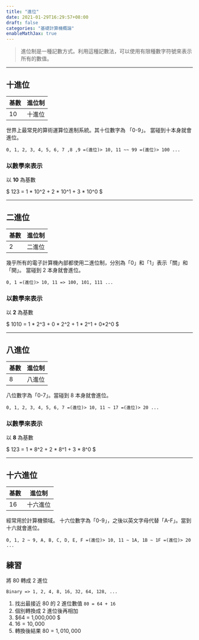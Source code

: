 ```yaml
---
title: "進位"
date: 2021-01-29T16:29:57+08:00
draft: false
categories: "基礎計算機概論"
enableMathJax: true
---
```

> 進位制是一種記數方式。利用這種記數法，可以使用有限種數字符號來表示所有的數值。

---

## 十進位
|基數|進位制|
|---|---|
|10|十進位|

世界上最常見的算術運算位進制系統。其十位數字為 「0-9」。
當碰到十本身就會進位。

```
0, 1, 2, 3, 4, 5, 6, 7 ,8 ,9 =(進位)> 10, 11 ~~ 99 =(進位)> 100 ...
```

### 以數學來表示
以 **10** 為基數

$ 123 = 1 * 10^2 + 2 * 10^1 + 3 * 10^0 $

---

## 二進位
|基數|進位制|
|---|---|
|2|二進位|

幾乎所有的電子計算機內部都使用二進位制，分別為「0」和「1」表示「關」和「開」。
當碰到 2 本身就會進位。

```
0, 1 =(進位)> 10, 11 => 100, 101, 111 ...
```

### 以數學來表示
以 **2** 為基數

$ 1010 = 1 * 2^3 + 0 * 2^2 + 1 * 2^1 + 0*2^0 $

---

## 八進位
|基數|進位制|
|---|---|
|8|八進位|

八位數字為「0-7」。當碰到 8 本身就會進位。

```
0, 1, 2, 3, 4, 5, 6, 7 =(進位)> 10, 11 ~ 17 =(進位)> 20 ...
```
### 以數學來表示
以 **8** 為基數

$ 123 = 1 * 8^2 + 2 * 8^1 + 3 * 8^0 $

---

## 十六進位
|基數|進位制|
|---|---|
|16|十六進位|

經常用於計算機領域。
十六位數字為「0-9」，之後以英文字母代替「A-F」。當到十六就會進位。

```
0, 1, 2 ~ 9, A, B, C, D, E, F =(進位)> 10, 11 ~ 1A, 1B ~ 1F =(進位)> 20 ...
```

## 練習
將 80 轉成 2 進位

`Binary => 1, 2, 4, 8, 16, 32, 64, 128, ...`

1. 找出最接近 80 的 2 進位數值  `80 = 64 + 16`
2. 個別轉換成 2 進位後再相加
3. $64 = 1,000,000 $
4. $16 = 10,000$
5. 轉換後結果 $80 = 1,010,000$
